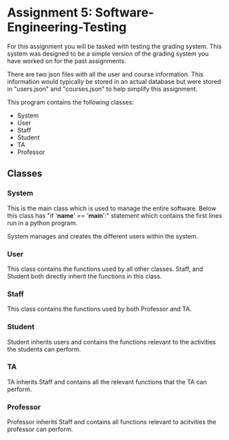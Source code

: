 # Assignment 5: Software-Engineering-Testing

For this assignment you will be tasked with testing the grading system. This system was designed to be a simple version 
of the grading system you have worked on for the past assignments. 

There are two json files with all the user and course information. This information would typically be stored in an actual
database but were stored in "users.json" and "courses.json" to help simplify this assignment.

This program contains the following classes:
- System
- User
- Staff
- Student
- TA
- Professor

## Classes

### System
This is the main class which is used to manage the entire software. Below this class has "if '__name__' == '__main__':" statement 
which contains the first lines run in a python program.

System manages and creates the different users within the system.

### User

This class contains the functions used by all other classes. Staff, and Student both directly inherit the functions in this class.

### Staff

This class contains the functions used by both Professor and TA.

### Student
Student inherits users and contains the functions relevant to the activities the students can perform.

### TA
TA inherits Staff and contains all the relevant functions that the TA can perform.

### Professor
Professor inherits Staff and contains all functions relevant to acitvities the professor can perform.
